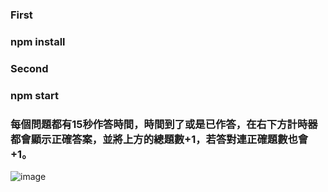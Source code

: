 ### First
### npm install

### Second
### npm start 
### 每個問題都有15秒作答時間，時間到了或是已作答，在右下方計時器都會顯示正確答案，並將上方的總題數+1，若答對連正確題數也會+1。
![image](https://user-images.githubusercontent.com/71435901/179909956-b13ea483-b31b-423e-a8a9-ebfe06c0da53.png)

